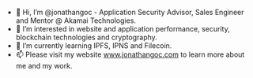 - 👋 Hi, I’m @jonathangoc - Application Security Advisor, Sales Engineer and Mentor @ Akamai Technologies.
- 👀 I’m interested in website and application performance, security, blockchain technologies and cryptography.
- 🌱 I’m currently learning IPFS, IPNS and Filecoin.
- 📫 Please visit my website www.jonathangoc.com to learn more about me and my work.

